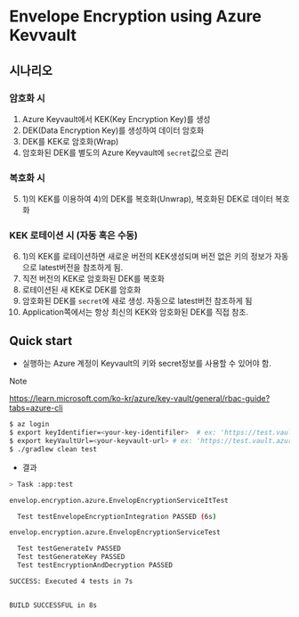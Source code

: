 # Envelope Encryption using Azure Kevvault

## 시나리오

### 암호화 시 

1. Azure Keyvault에서 KEK(Key Encryption Key)를 생성
2. DEK(Data Encryption Key)를 생성하여 데이터 암호화
3. DEK를 KEK로 암호화(Wrap)
4. 암호화된 DEK를 별도의 Azure Keyvault에 `secret`값으로 관리

### 복호화 시 

5. 1)의 KEK를 이용하여 4)의 DEK를 복호화(Unwrap), 복호화된 DEK로 데이터 복호화

### KEK 로테이션 시 (자동 혹은 수동)

6. 1)의 KEK를 로테이션하면 새로운 버전의 KEK생성되며 버전 없은 키의 정보가 자동으로 latest버전을 참조하게 됨.
7. 직전 버전의 KEK로 암호화된 DEK를 복호화
8. 로테이션된 새 KEK로 DEK를 암호화
9. 암호화된 DEK를 `secret`에 새로 생성. 자동으로 latest버전 참조하게 됨
10. Application쪽에서는 항상 최신의 KEK와 암호화된 DEK를 직접 참조.

## Quick start

* 실행하는 Azure 계정이 Keyvault의 키와 secret정보를 사용할 수 있어야 함. 

> [!Note]
> https://learn.microsoft.com/ko-kr/azure/key-vault/general/rbac-guide?tabs=azure-cli

```bash
$ az login
$ export keyIdentifier=<your-key-identifiler>  # ex: 'https://test.vault.azure.net/keys/mykey'
$ export keyVaultUrl=<your-keyvault-url> # ex: 'https://test.vault.azure.net'
$ ./gradlew clean test
```

* 결과 

```bash
> Task :app:test

envelop.encryption.azure.EnvelopEncryptionServiceItTest

  Test testEnvelopeEncryptionIntegration PASSED (6s)

envelop.encryption.azure.EnvelopEncryptionServiceTest

  Test testGenerateIv PASSED
  Test testGenerateKey PASSED
  Test testEncryptionAndDecryption PASSED

SUCCESS: Executed 4 tests in 7s


BUILD SUCCESSFUL in 8s
```